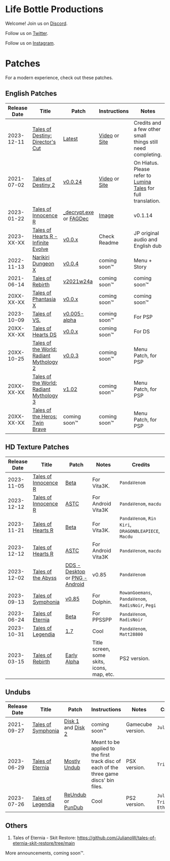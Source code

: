 <!--

Instructions to Edit this site:
1. Download NPM: https://nodejs.org/en/download/
2. Clone this repository: git clone https://github.com/lifebottle/lifebottle.github.io.git
3. Go to the root of this repository in your favorite terminal
4. Update npm if needed: npm install -g npm@9.1.2
5. Install docsify: npm i docsify-cli -g
6. If this is your first time, run this command: docsify init
7. Any time you need to render this site locally: docsify serve

-->

# Life Bottle Productions
Welcome!  Join us on [Discord](https://discord.com/invite/NUvvgUtdXW).

Follow us on [Twitter](https://x.com/LifeBottleProd).

Follow us on [Instagram](https://www.instagram.com/lifebottleproductions).

# Patches
For a modern experience, check out these patches.

## English Patches

| Release Date | Title | Patch | Instructions | Notes |
| ------------ | ----- | ----- | ------------ | ----- |
| 2023-12-11 | [Tales of Destiny: Director's Cut](https://github.com/lifebottle/Tales-of-Destiny-DC/releases) | [Latest](https://github.com/lifebottle/Tales-of-Destiny-DC/releases/latest) | [Video](https://www.youtube.com/watch?v=Kx5pPlKWjQE) or [Site](https://www.lifebottle.org/#/./other/xdelta3/index) | Credits and a few other small things still need completing. |
| 2021-07-02 | [Tales of Destiny 2](https://github.com/lifebottle/Tales-of-Destiny-2/releases) | [v0.0.24](https://github.com/lifebottle/Tales-of-Destiny-2/releases/download/latest/TOD2_PS2_PATCH.zip) | [Video](https://www.youtube.com/watch?v=Kx5pPlKWjQE) or [Site](https://www.lifebottle.org/#/./other/xdelta3/index) | On Hiatus. Please refer to [Lumina Tales](https://luminatales.net/) for full translation. |
| 2023-01-22 | [Tales of Innocence R](https://github.com/lifebottle/Tales-of-Innocence-R/releases) | [_decrypt.exe](https://github.com/lifebottle/Tales-of-Innocence-R/releases/download/v0.1.14/toir_patch-DecryptedWithComputer-Jan.22.2023.zip) or [FAGDec](https://github.com/lifebottle/Tales-of-Innocence-R/releases/download/v0.1.14/toir_patch_DecryptedWithVitaHarware-Jan.22.2023.zip) | [Image](https://cdn.discordapp.com/attachments/857033352137539625/878843458608054322/how_to.png) | v0.1.14 |
| 2023-XX-XX | [Tales of Hearts R - Infinite Evolve](https://github.com/lifebottle/Tales-of-Hearts-R-Infinite-Evolve/releases) | [v0.0.x](https://github.com/lifebottle/Tales-of-Hearts-R-Infinite-Evolve) | Check Readme | JP original audio and English dub |
| 2022-11-13 | [Narikiri Dungeon X](https://github.com/lifebottle/Narikiri-Dungeon-X/releases) | [v0.0.4](https://github.com/lifebottle/Narikiri-Dungeon-X/releases/download/0.0.4/NDX_patch_0.0.4.xdelta) | coming soon™ | Menu + Story |
| 2021-06-14 | [Tales of Rebirth](https://github.com/lifebottle/Tales-of-Rebirth/releases) | [v2021w24a](https://github.com/lifebottle/Tales-of-Rebirth/releases/tag/2021w24a) | coming soon™ | coming soon™ |
| 20XX-XX-XX | [Tales of Phantasia X](https://github.com/lifebottle/Tales-of-Phantasia-X/releases) | [v0.0.x](https://github.com/lifebottle/Tales-of-Phantasia-X) | coming soon™ | coming soon™ |
| 2023-10-09 | [Tales of VS.](https://github.com/lifebottle/Tales-of-VS/releases) | [v0.005-alpha](https://github.com/lifebottle/Tales-of-VS/releases/download/tovs_v0.005-alpha/tovs_v0.005-alpha.zip) | coming soon™ | For PSP | 
| 20XX-XX-XX | [Tales of Hearts DS](https://github.com/lifebottle/Tales-of-Hearts-DS) | [v0.0.x](https://github.com/lifebottle/Tales-of-Hearts-DS) | coming soon™ | For DS | 
| 20XX-10-25 | [Tales of the World: Radiant Mythology 2](https://github.com/lifebottle/Radiant-Mythology-2/releases) | [v0.0.3](https://github.com/lifebottle/Radiant-Mythology-2/releases/download/v0.3/totw-rm2_v0.3.zip) | coming soon™ | Menu Patch, for PSP | 
| 20XX-XX-XX | [Tales of the World: Radiant Mythology 3](https://github.com/lifebottle/Radiant-Mythology-3/releases) | [v1.02](https://github.com/lifebottle/Radiant-Mythology-3/releases/download/v1.02/ToTWRM3.-.English.Menu.Patch.v1.02.rar) | coming soon™ | Menu Patch, for PSP | 
| 20XX-XX-XX | [Tales of the Heros: Twin Brave](https://github.com/lifebottle/Twin-Brave/releases) | coming soon™ | coming soon™ | Menu Patch, for PSP | 


## HD Texture Patches

| Release Date | Title | Patch | Notes | Credits |
| ------------ | ----- | ----- | ------------ | ----- |
| 2023-11-05 | [Tales of Innocence R](https://discord.com/channels/818214215365427320/1170759743720132718/1170768761435984043) | [Beta](https://www.mediafire.com/file_premium/rbp7rga09frne6g/ToIR_HDtextures_Beta.7z/file) | For Vita3K. | `PandaVenom` |
| 2023-12-12 | [Tales of Innocence R](https://discord.com/channels/818214215365427320/1170759743720132718/1184139582569193522) | [ASTC](https://www.mediafire.com/file/k84h6nj1bx1r1he/PCSG00009.7z/file) | For Android Vita3K | `PandaVenom`, `macdu` |
| 2023-11-21 | [Tales of Hearts R](https://discord.com/channels/818214215365427320/1170760380394516510/1176682076100100239) | [Beta](https://www.mediafire.com/file/54su9ulmfsdpew1/ToHR_HDtextures_Beta.7z/file) | For Vita3K. | `PandaVenom`, `Rin Kiri`, `DRAGONBLEAPIECE`, `Macdu` |
| 2023-12-12 | [Tales of Hearts R](https://discord.com/channels/818214215365427320/1170760380394516510/1184078951656722575) | [ASTC](https://www.mediafire.com/file_premium/cxltu6qco9r1bjj/PCSE00429.7z/file) | For Android Vita3K | `PandaVenom`, `macdu` |
| 2023-12-02 | [Tales of the Abyss](https://discord.com/channels/818214215365427320/964614110992035940/1180596903428239492) | [DDS - Desktop](https://www.mediafire.com/file_premium/67sx4znl39ydtt0/SLUS-21386_TotA_0.99.7z/file) or [PNG - Android](https://www.mediafire.com/file/oysjc6xkjob2ezt/SLUS-21386_TotA_v99_PNG.7z/file) | v0.85 | `PandaVenom` |
| 2023-09-13 | [Tales of Symphonia](https://discord.com/channels/818214215365427320/892396255123226644/1151594445305815102) | [v0.85](https://www.mediafire.com/file_premium/fcj05msig8bpnyw/GQSEAF.7z/file) | For Dolphin. | `RowanGoemans`, `PandaVenom`,  `RadisNoir`, `Pegi` |
| 2023-06-24 | [Tales of Eternia](https://discord.com/channels/818214215365427320/1096745289899048961/1122288872013959208) | [Beta](https://www.mediafire.com/file_premium/908ct2742nig444/EterniaPSP_HD_UI_Beta_01.7z/file) | For PPSSPP | `PandaVenom`, `RadisNoir` |
| 2023-10-31 | [Tales of Legendia](https://discord.com/channels/818214215365427320/1042189886494617661/1042475543477633084) | [1.7](https://www.mediafire.com/file_premium/lsfo6rm4x78lm93/SLUS-21201_HDremaster_v.1.7.7z/file) | Cool | `PandaVenom`, `Matt28800` |
| 2023-03-15 | [Tales of Rebirth](https://discord.com/channels/818214215365427320/1085703263552286751/1085759000445980722) | [Early Alpha](https://mega.nz/file/zd4gEB7T#i8wm4WSr_ECva1t7rVFwVoRBV0rZoPEehoL_QLEErgo) | Title screen, some skits, icons, map, etc. | PS2 version. |

## Undubs

| Release Date | Title | Patch | Instructions | Notes | Credits |
| ------------ | ----- | ----- | ------------ | ----- | ------- |
| 2021-09-27 | [Tales of Symphonia](https://github.com/JulianoW/Tales-of-Symphonia-NGC-Undub/releases) | [Disk 1](https://github.com/JulianoW/Tales-of-Symphonia-NGC-Undub/releases/download/V2.0_BETA/Tales.of.Symphonia.Undub.Disc.1.xdelta3) and [Disk 2](https://github.com/JulianoW/Tales-of-Symphonia-NGC-Undub/releases/download/V2.0_BETA/Tales.of.Symphonia.Undub.Disc.2.xdelta3)| coming soon™ | Gamecube version. | `Julian` |
| 2023-06-29 | [Tales of Eternia](https://discord.com/channels/818214215365427320/845677992575238224/1123981617971605514) | [Mostly Undub](https://drive.google.com/file/d/1hAqsTuF11WYhGV9AIbeDI03DpxLFh2-J/view?usp=drive_link)| Meant to be applied to the first track disc of each of the three game discs' bin files. | PSX version. | `Trixarian` |
| 2023-07-26 | [Tales of Legendia](https://github.com/lifebottle/Tales-of-Legendia-Undub/releases/tag/Release) | [ReUndub](https://github.com/lifebottle/Tales-of-Legendia-Undub/releases/download/Release/ToL-ReUndub-1.3.zip) or [PunDub](https://github.com/lifebottle/Tales-of-Legendia-Undub/releases/download/Release/ToL-Pundub-1.2.zip) | Cool | PS2 version. | `Julian`, `Trixarian`, `Ethanol` |


## Others
1. Tales of Eternia - Skit Restore: https://github.com/JulianoW/tales-of-eternia-skit-restore/tree/main


More announcements, coming soon™.
